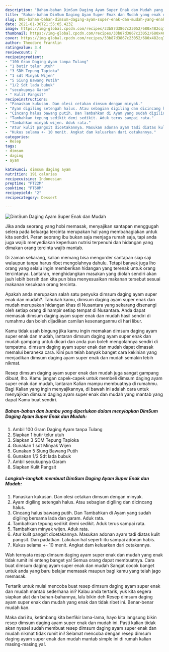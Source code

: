 ```yaml
---
description: "Bahan-bahan DimSum Daging Ayam Super Enak dan Mudah yang enak dan Mudah Dibuat"
title: "Bahan-bahan DimSum Daging Ayam Super Enak dan Mudah yang enak dan Mudah Dibuat"
slug: 805-bahan-bahan-dimsum-daging-ayam-super-enak-dan-mudah-yang-enak-dan-mudah-dibuat
date: 2021-01-30T21:55:05.423Z
image: https://img-global.cpcdn.com/recipes/33b87d3867c23052/680x482cq70/dimsum-daging-ayam-super-enak-dan-mudah-foto-resep-utama.jpg
thumbnail: https://img-global.cpcdn.com/recipes/33b87d3867c23052/680x482cq70/dimsum-daging-ayam-super-enak-dan-mudah-foto-resep-utama.jpg
cover: https://img-global.cpcdn.com/recipes/33b87d3867c23052/680x482cq70/dimsum-daging-ayam-super-enak-dan-mudah-foto-resep-utama.jpg
author: Theodore Franklin
ratingvalue: 3.4
reviewcount: 7
recipeingredient:
- "100 Gram Daging Ayam tanpa Tulang"
- "1 butir telur utuh"
- "3 SDM Tepung Tapioka"
- "1 sdt Minyak Wijen"
- "5 Siung Bawang Putih"
- "1/2 Sdt lada bubuk"
- "secukupnya Garam"
- " Kulit Pangsit"
recipeinstructions:
- "Panaskan kukusan. Dan olesi cetakan dimsum dengan minyak."
- "Ayam digiling setengah halus. Atau sebagian digiling dan dicincang halus."
- "Cincang halus bawang putih. Dan Tambahkan di Ayam yang sudah digiling bersama lada dan garam. Aduk rata."
- "Tambahkan tepung sedikit demi sedikit. Aduk terus sampai rata."
- "Tambahkan minyak wijen. Aduk rata."
- "Atur kulit pangsit dicetakannya. Masukan adonan ayam tadi diatas kulit pangsit. Dan padatkan. Lakukan hal seperti itu sampai adonan habis."
- "Kukus selama +- 10 menit. Angkat dam keluarkan dari cetakannya."
categories:
- Resep
tags:
- dimsum
- daging
- ayam

katakunci: dimsum daging ayam 
nutrition: 191 calories
recipecuisine: Indonesian
preptime: "PT22M"
cooktime: "PT60M"
recipeyield: "2"
recipecategory: Dessert

---
```



![DimSum Daging Ayam Super Enak dan Mudah](https://img-global.cpcdn.com/recipes/33b87d3867c23052/680x482cq70/dimsum-daging-ayam-super-enak-dan-mudah-foto-resep-utama.jpg)

Jika anda seorang yang hobi memasak, menyajikan santapan menggugah selera pada keluarga tercinta merupakan hal yang membahagiakan untuk kita sendiri. Peran seorang ibu bukan saja menjaga rumah saja, tapi anda juga wajib menyediakan keperluan nutrisi terpenuhi dan hidangan yang dimakan orang tercinta wajib mantab.

Di zaman  sekarang, kalian memang bisa mengorder santapan siap saji walaupun tanpa harus ribet mengolahnya dahulu. Tetapi banyak juga lho orang yang selalu ingin memberikan hidangan yang terenak untuk orang tercintanya. Lantaran, menghidangkan masakan yang diolah sendiri akan jauh lebih bersih dan kita pun bisa menyesuaikan makanan tersebut sesuai makanan kesukaan orang tercinta. 



Apakah anda merupakan salah satu penyuka dimsum daging ayam super enak dan mudah?. Tahukah kamu, dimsum daging ayam super enak dan mudah merupakan hidangan khas di Nusantara yang sekarang disenangi oleh setiap orang di hampir setiap tempat di Nusantara. Anda dapat memasak dimsum daging ayam super enak dan mudah hasil sendiri di rumahmu dan boleh dijadikan camilan kesenanganmu di hari libur.

Kamu tidak usah bingung jika kamu ingin memakan dimsum daging ayam super enak dan mudah, lantaran dimsum daging ayam super enak dan mudah gampang untuk dicari dan anda pun boleh mengolahnya sendiri di tempatmu. dimsum daging ayam super enak dan mudah dapat dimasak memalui beraneka cara. Kini pun telah banyak banget cara kekinian yang menjadikan dimsum daging ayam super enak dan mudah semakin lebih nikmat.

Resep dimsum daging ayam super enak dan mudah juga sangat gampang dibuat, lho. Kamu jangan capek-capek untuk membeli dimsum daging ayam super enak dan mudah, lantaran Kalian mampu membuatnya di rumahmu. Bagi Kalian yang ingin menyajikannya, di bawah ini adalah cara untuk menyajikan dimsum daging ayam super enak dan mudah yang mantab yang dapat Kamu buat sendiri.

<!--inarticleads1-->

##### Bahan-bahan dan bumbu yang diperlukan dalam menyiapkan DimSum Daging Ayam Super Enak dan Mudah:

1. Ambil 100 Gram Daging Ayam tanpa Tulang
1. Siapkan 1 butir telur utuh
1. Siapkan 3 SDM Tepung Tapioka
1. Gunakan 1 sdt Minyak Wijen
1. Gunakan 5 Siung Bawang Putih
1. Gunakan 1/2 Sdt lada bubuk
1. Ambil secukupnya Garam
1. Siapkan  Kulit Pangsit




<!--inarticleads2-->

##### Langkah-langkah membuat DimSum Daging Ayam Super Enak dan Mudah:

1. Panaskan kukusan. Dan olesi cetakan dimsum dengan minyak.
1. Ayam digiling setengah halus. Atau sebagian digiling dan dicincang halus.
1. Cincang halus bawang putih. Dan Tambahkan di Ayam yang sudah digiling bersama lada dan garam. Aduk rata.
1. Tambahkan tepung sedikit demi sedikit. Aduk terus sampai rata.
1. Tambahkan minyak wijen. Aduk rata.
1. Atur kulit pangsit dicetakannya. Masukan adonan ayam tadi diatas kulit pangsit. Dan padatkan. Lakukan hal seperti itu sampai adonan habis.
1. Kukus selama +- 10 menit. Angkat dam keluarkan dari cetakannya.




Wah ternyata resep dimsum daging ayam super enak dan mudah yang enak tidak rumit ini enteng banget ya! Semua orang dapat membuatnya. Cara buat dimsum daging ayam super enak dan mudah Sangat cocok banget untuk anda yang baru belajar memasak maupun bagi kamu yang telah jago memasak.

Tertarik untuk mulai mencoba buat resep dimsum daging ayam super enak dan mudah mantab sederhana ini? Kalau anda tertarik, yuk kita segera siapkan alat dan bahan-bahannya, lalu bikin deh Resep dimsum daging ayam super enak dan mudah yang enak dan tidak ribet ini. Benar-benar mudah kan. 

Maka dari itu, ketimbang kita berfikir lama-lama, hayo kita langsung bikin resep dimsum daging ayam super enak dan mudah ini. Pasti kalian tiidak akan nyesel sudah membuat resep dimsum daging ayam super enak dan mudah nikmat tidak rumit ini! Selamat mencoba dengan resep dimsum daging ayam super enak dan mudah mantab simple ini di rumah kalian masing-masing,ya!.

